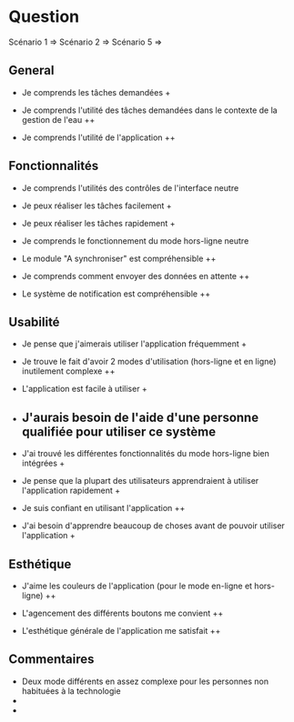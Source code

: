 # Question 

Scénario 1 => 
Scénario 2 =>
Scénario 5 => 
## General

- Je comprends les tâches demandées
	+

- Je comprends l'utilité des tâches demandées dans le contexte de la gestion de l'eau
	++

- Je comprends l'utilité de l'application
	++




## Fonctionnalités

- Je comprends l'utilités des contrôles de l'interface
	neutre

- Je peux réaliser les tâches facilement
	+

- Je peux réaliser les tâches rapidement
	+

- Je comprends le fonctionnement du mode hors-ligne
	neutre

- Le module "A synchroniser" est compréhensible
	++

- Je comprends comment envoyer des données en attente
	++

- Le système de notification est compréhensible
	++



## Usabilité 

- Je pense que j'aimerais utiliser l'application fréquemment
	+

- Je trouve le fait d'avoir 2 modes d'utilisation (hors-ligne et en ligne) inutilement complexe
	++

- L'application est facile à utiliser 
	+

- J'aurais besoin de l'aide d'une personne qualifiée pour utiliser ce système
	-

- J'ai trouvé les différentes fonctionnalités du mode hors-ligne bien intégrées
	+

- Je pense que la plupart des utilisateurs apprendraient à utiliser l'application rapidement
	+

- Je suis confiant en utilisant l'application
	++

- J'ai besoin d'apprendre beaucoup de choses avant de pouvoir utiliser l'application
	+



## Esthétique
- J'aime les couleurs de l'application (pour le mode en-ligne et hors-ligne)
	++

- L'agencement des différents boutons me convient
	++

- L'esthétique générale de l'application me satisfait
	++


## Commentaires
- Deux mode différents en assez complexe pour les personnes non habituées à la technologie
- 
- 
